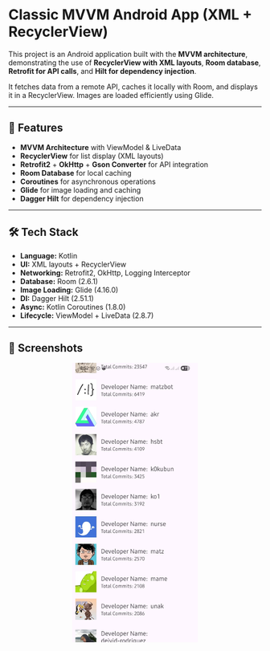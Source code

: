# Classic MVVM Android App (XML + RecyclerView)

This project is an Android application built with the **MVVM architecture**, demonstrating the use of **RecyclerView with XML layouts**, **Room database**, **Retrofit for API calls**, and **Hilt for dependency injection**.  

It fetches data from a remote API, caches it locally with Room, and displays it in a RecyclerView. Images are loaded efficiently using Glide.  

---

## 🚀 Features
- **MVVM Architecture** with ViewModel & LiveData  
- **RecyclerView** for list display (XML layouts)  
- **Retrofit2** + **OkHttp** + **Gson Converter** for API integration  
- **Room Database** for local caching  
- **Coroutines** for asynchronous operations  
- **Glide** for image loading and caching  
- **Dagger Hilt** for dependency injection  

---
 
## 🛠️ Tech Stack
- **Language:** Kotlin  
- **UI:** XML layouts + RecyclerView  
- **Networking:** Retrofit2, OkHttp, Logging Interceptor  
- **Database:** Room (2.6.1)  
- **Image Loading:** Glide (4.16.0)  
- **DI:** Dagger Hilt (2.51.1)  
- **Async:** Kotlin Coroutines (1.8.0)  
- **Lifecycle:** ViewModel + LiveData (2.8.7)  

---

## 📸 Screenshots
<p align="center">
  <img src="screenshots/screenshot.jpeg" width="250" />
</p>

